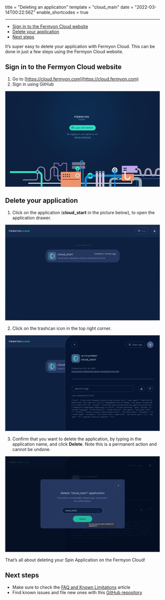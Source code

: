 title = "Deleting an application"
template = "cloud_main"
date = "2022-03-14T00:22:56Z"
enable_shortcodes = true

---

- [Sign in to the Fermyon Cloud website](#sign-in-to-the-fermyon-cloud-website)
- [Delete your application](#delete-your-application)
- [Next steps](#next-steps)

It’s super easy to delete your application with Fermyon Cloud. This can be done in just a few steps using the Fermyon Cloud website.

## Sign in to the Fermyon Cloud website

1. Go to [https://cloud.fermyon.com](https://cloud.fermyon.com)
1. Sign in using GitHub
 
![Fermyon Cloud login page](/static/image/login.png)

## Delete your application

1. Click on the application (**cloud_start** in the picture below), to open the application drawer.

![Fermyon Cloud application list](/static/image/apps.png)

2. Click on the trashcan icon in the top right corner.

![Fermyon Cloud application drawer](/static/image/drawer.png)

3. Confirm that you want to delete the application, by typing in the application name, and click **Delete**. Note this is a permanent action and cannot be undone. 

![Fermyon Cloud delete application confirmation dialog](/static/image/delete.png)

That’s all about deleting your Spin Application on the Fermyon Cloud!

## Next steps

- Make sure to check the [FAQ and Known Limitations](faq) article
- Find known issues and file new ones with this [GitHub repository](https://github.com/fermyon/feedback)
